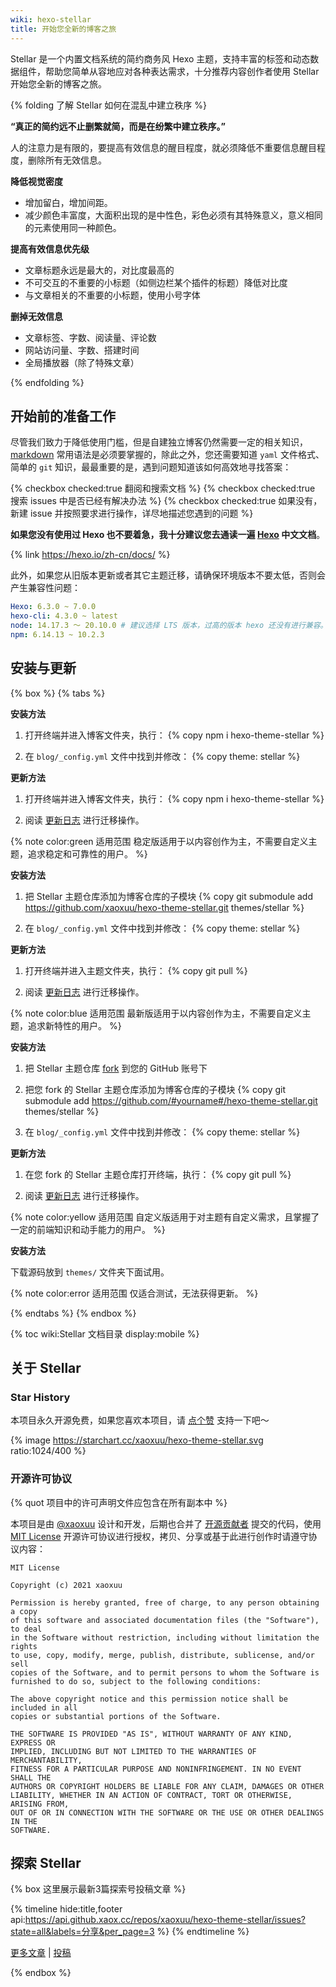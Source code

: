 ```yaml
---
wiki: hexo-stellar
title: 开始您全新的博客之旅
---
```


Stellar 是一个内置文档系统的简约商务风 Hexo 主题，支持丰富的标签和动态数据组件，帮助您简单从容地应对各种表达需求，十分推荐内容创作者使用 Stellar 开始您全新的博客之旅。

{% folding 了解 Stellar 如何在混乱中建立秩序 %}

**“真正的简约远不止删繁就简，而是在纷繁中建立秩序。”**

人的注意力是有限的，要提高有效信息的醒目程度，就必须降低不重要信息醒目程度，删除所有无效信息。

**降低视觉密度**

- 增加留白，增加间距。
- 减少颜色丰富度，大面积出现的是中性色，彩色必须有其特殊意义，意义相同的元素使用同一种颜色。

**提高有效信息优先级**

- 文章标题永远是最大的，对比度最高的
- 不可交互的不重要的小标题（如侧边栏某个插件的标题）降低对比度
- 与文章相关的不重要的小标题，使用小号字体

**删掉无效信息**

- 文章标签、字数、阅读量、评论数
- 网站访问量、字数、搭建时间
- 全局播放器（除了特殊文章）

{% endfolding %}

## 开始前的准备工作

尽管我们致力于降低使用门槛，但是自建独立博客仍然需要一定的相关知识，[markdown](https://www.runoob.com/markdown/md-tutorial.html) 常用语法是必须要掌握的，除此之外，您还需要知道 `yaml` 文件格式、简单的 `git` 知识，最最重要的是，遇到问题知道该如何高效地寻找答案：

{% checkbox checked:true 翻阅和搜索文档 %}
{% checkbox checked:true 搜索 issues 中是否已经有解决办法 %}
{% checkbox checked:true 如果没有，新建 issue 并按照要求进行操作，详尽地描述您遇到的问题 %}

**如果您没有使用过 Hexo 也不要着急，我十分建议您去通读一遍 [Hexo](https://hexo.io/zh-cn/docs/) 中文文档**。

{% link https://hexo.io/zh-cn/docs/ %}

此外，如果您从旧版本更新或者其它主题迁移，请确保环境版本不要太低，否则会产生兼容性问题：

```yaml 建议的版本
Hexo: 6.3.0 ~ 7.0.0
hexo-cli: 4.3.0 ~ latest
node: 14.17.3 ～ 20.10.0 # 建议选择 LTS 版本，过高的版本 hexo 还没有进行兼容。
npm: 6.14.13 ~ 10.2.3
```

## 安装与更新

{% box %}
{% tabs %}

<!-- tab 稳定版 -->

**安装方法**

1. 打开终端并进入博客文件夹，执行：
{% copy npm i hexo-theme-stellar %}

2. 在 `blog/_config.yml` 文件中找到并修改：
{% copy theme: stellar %}

**更新方法**

1. 打开终端并进入博客文件夹，执行：
{% copy npm i hexo-theme-stellar %}

2. 阅读 [更新日志](https://github.com/xaoxuu/hexo-theme-stellar/releases) 进行迁移操作。

{% note color:green 适用范围 稳定版适用于以内容创作为主，不需要自定义主题，追求稳定和可靠性的用户。 %}

<!-- tab 最新版 -->

**安装方法**

1. 把 Stellar 主题仓库添加为博客仓库的子模块
{% copy git submodule add https://github.com/xaoxuu/hexo-theme-stellar.git themes/stellar %}

2. 在 `blog/_config.yml` 文件中找到并修改：
{% copy theme: stellar %}

**更新方法**

1. 打开终端并进入主题文件夹，执行：
{% copy git pull %}

2. 阅读 [更新日志](https://github.com/xaoxuu/hexo-theme-stellar/releases) 进行迁移操作。

{% note color:blue 适用范围 最新版适用于以内容创作为主，不需要自定义主题，追求新特性的用户。 %}

<!-- tab 自定义 -->

**安装方法**

1. 把 Stellar 主题仓库 [fork](https://github.com/xaoxuu/hexo-theme-stellar) 到您的 GitHub 账号下

2. 把您 fork 的 Stellar 主题仓库添加为博客仓库的子模块
{% copy git submodule add https://github.com/#yourname#/hexo-theme-stellar.git themes/stellar %}

3. 在 `blog/_config.yml` 文件中找到并修改：
{% copy theme: stellar %}

**更新方法**

1. 在您 fork 的 Stellar 主题仓库打开终端，执行：
{% copy git pull %}

2. 阅读 [更新日志](https://github.com/xaoxuu/hexo-theme-stellar/releases) 进行迁移操作。

{% note color:yellow 适用范围 自定义版适用于对主题有自定义需求，且掌握了一定的前端知识和动手能力的用户。 %}

<!-- tab 引用源码 -->

**安装方法**

下载源码放到 `themes/` 文件夹下面试用。

{% note color:error 适用范围 仅适合测试，无法获得更新。 %}

{% endtabs %}
{% endbox %}

{% toc wiki:Stellar 文档目录 display:mobile %}

## 关于 Stellar 

### Star History

本项目永久开源免费，如果您喜欢本项目，请 [点个赞](https://github.com/xaoxuu/hexo-theme-stellar/) 支持一下吧～

{% image https://starchart.cc/xaoxuu/hexo-theme-stellar.svg  ratio:1024/400 %}

### 开源许可协议

{% quot 项目中的许可声明文件应包含在所有副本中 %}

本项目是由 [@xaoxuu](https://github.com/xaoxuu) 设计和开发，后期也合并了 [开源贡献者](https://xaoxuu.com/wiki/stellar/contributors.html) 提交的代码，使用 [MIT License](https://raw.github.xaox.cc/xaoxuu/hexo-theme-stellar/main/LICENSE) 开源许可协议进行授权，拷贝、分享或基于此进行创作时请遵守协议内容：

```license
MIT License

Copyright (c) 2021 xaoxuu

Permission is hereby granted, free of charge, to any person obtaining a copy
of this software and associated documentation files (the "Software"), to deal
in the Software without restriction, including without limitation the rights
to use, copy, modify, merge, publish, distribute, sublicense, and/or sell
copies of the Software, and to permit persons to whom the Software is
furnished to do so, subject to the following conditions:

The above copyright notice and this permission notice shall be included in all
copies or substantial portions of the Software.

THE SOFTWARE IS PROVIDED "AS IS", WITHOUT WARRANTY OF ANY KIND, EXPRESS OR
IMPLIED, INCLUDING BUT NOT LIMITED TO THE WARRANTIES OF MERCHANTABILITY,
FITNESS FOR A PARTICULAR PURPOSE AND NONINFRINGEMENT. IN NO EVENT SHALL THE
AUTHORS OR COPYRIGHT HOLDERS BE LIABLE FOR ANY CLAIM, DAMAGES OR OTHER
LIABILITY, WHETHER IN AN ACTION OF CONTRACT, TORT OR OTHERWISE, ARISING FROM,
OUT OF OR IN CONNECTION WITH THE SOFTWARE OR THE USE OR OTHER DEALINGS IN THE
SOFTWARE.
```

## 探索 Stellar

{% box 这里展示最新3篇探索号投稿文章 %}

{% timeline hide:title,footer api:https://api.github.xaox.cc/repos/xaoxuu/hexo-theme-stellar/issues?state=all&labels=分享&per_page=3 %}
{% endtimeline %}

[更多文章](https://xaoxuu.com/wiki/stellar/articles.html) | [投稿](https://github.com/xaoxuu/hexo-theme-stellar/issues/new?template=article-share.md)

{% endbox %}
